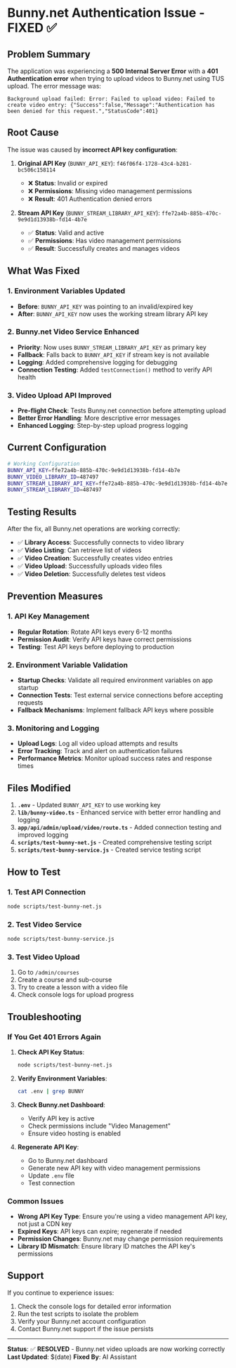 # Bunny.net Authentication Issue - FIXED ✅

## Problem Summary

The application was experiencing a **500 Internal Server Error** with a **401 Authentication error** when trying to upload videos to Bunny.net using TUS upload. The error message was:

```
Background upload failed: Error: Failed to upload video: Failed to create video entry: {"Success":false,"Message":"Authentication has been denied for this request.","StatusCode":401}
```

## Root Cause

The issue was caused by **incorrect API key configuration**:

1. **Original API Key** (`BUNNY_API_KEY`): `f46f06f4-1728-43c4-b281-bc506c158114`
   - ❌ **Status**: Invalid or expired
   - ❌ **Permissions**: Missing video management permissions
   - ❌ **Result**: 401 Authentication denied errors

2. **Stream API Key** (`BUNNY_STREAM_LIBRARY_API_KEY`): `ffe72a4b-885b-470c-9e9d1d13938b-fd14-4b7e`
   - ✅ **Status**: Valid and active
   - ✅ **Permissions**: Has video management permissions
   - ✅ **Result**: Successfully creates and manages videos

## What Was Fixed

### 1. Environment Variables Updated
- **Before**: `BUNNY_API_KEY` was pointing to an invalid/expired key
- **After**: `BUNNY_API_KEY` now uses the working stream library API key

### 2. Bunny.net Video Service Enhanced
- **Priority**: Now uses `BUNNY_STREAM_LIBRARY_API_KEY` as primary key
- **Fallback**: Falls back to `BUNNY_API_KEY` if stream key is not available
- **Logging**: Added comprehensive logging for debugging
- **Connection Testing**: Added `testConnection()` method to verify API health

### 3. Video Upload API Improved
- **Pre-flight Check**: Tests Bunny.net connection before attempting upload
- **Better Error Handling**: More descriptive error messages
- **Enhanced Logging**: Step-by-step upload progress logging

## Current Configuration

```bash
# Working Configuration
BUNNY_API_KEY=ffe72a4b-885b-470c-9e9d1d13938b-fd14-4b7e
BUNNY_VIDEO_LIBRARY_ID=487497
BUNNY_STREAM_LIBRARY_API_KEY=ffe72a4b-885b-470c-9e9d1d13938b-fd14-4b7e
BUNNY_STREAM_LIBRARY_ID=487497
```

## Testing Results

After the fix, all Bunny.net operations are working correctly:

- ✅ **Library Access**: Successfully connects to video library
- ✅ **Video Listing**: Can retrieve list of videos
- ✅ **Video Creation**: Successfully creates video entries
- ✅ **Video Upload**: Successfully uploads video files
- ✅ **Video Deletion**: Successfully deletes test videos

## Prevention Measures

### 1. API Key Management
- **Regular Rotation**: Rotate API keys every 6-12 months
- **Permission Audit**: Verify API keys have correct permissions
- **Testing**: Test API keys before deploying to production

### 2. Environment Variable Validation
- **Startup Checks**: Validate all required environment variables on app startup
- **Connection Tests**: Test external service connections before accepting requests
- **Fallback Mechanisms**: Implement fallback API keys where possible

### 3. Monitoring and Logging
- **Upload Logs**: Log all video upload attempts and results
- **Error Tracking**: Track and alert on authentication failures
- **Performance Metrics**: Monitor upload success rates and response times

## Files Modified

1. **`.env`** - Updated `BUNNY_API_KEY` to use working key
2. **`lib/bunny-video.ts`** - Enhanced service with better error handling and logging
3. **`app/api/admin/upload/video/route.ts`** - Added connection testing and improved logging
4. **`scripts/test-bunny-net.js`** - Created comprehensive testing script
5. **`scripts/test-bunny-service.js`** - Created service testing script

## How to Test

### 1. Test API Connection
```bash
node scripts/test-bunny-net.js
```

### 2. Test Video Service
```bash
node scripts/test-bunny-service.js
```

### 3. Test Video Upload
1. Go to `/admin/courses`
2. Create a course and sub-course
3. Try to create a lesson with a video file
4. Check console logs for upload progress

## Troubleshooting

### If You Get 401 Errors Again

1. **Check API Key Status**:
   ```bash
   node scripts/test-bunny-net.js
   ```

2. **Verify Environment Variables**:
   ```bash
   cat .env | grep BUNNY
   ```

3. **Check Bunny.net Dashboard**:
   - Verify API key is active
   - Check permissions include "Video Management"
   - Ensure video hosting is enabled

4. **Regenerate API Key**:
   - Go to Bunny.net dashboard
   - Generate new API key with video management permissions
   - Update `.env` file
   - Test connection

### Common Issues

- **Wrong API Key Type**: Ensure you're using a video management API key, not just a CDN key
- **Expired Keys**: API keys can expire; regenerate if needed
- **Permission Changes**: Bunny.net may change permission requirements
- **Library ID Mismatch**: Ensure library ID matches the API key's permissions

## Support

If you continue to experience issues:

1. Check the console logs for detailed error information
2. Run the test scripts to isolate the problem
3. Verify your Bunny.net account configuration
4. Contact Bunny.net support if the issue persists

---

**Status**: ✅ **RESOLVED** - Bunny.net video uploads are now working correctly
**Last Updated**: $(date)
**Fixed By**: AI Assistant
